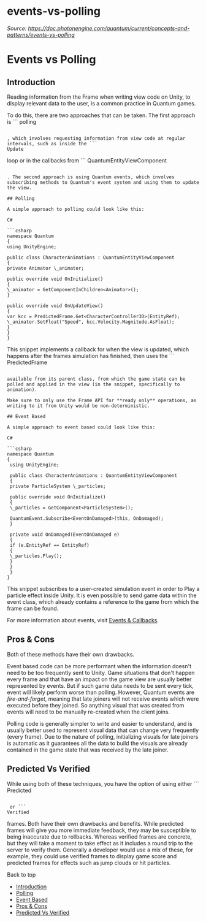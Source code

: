 # events-vs-polling

_Source: https://doc.photonengine.com/quantum/current/concepts-and-patterns/events-vs-polling_

# Events vs Polling

## Introduction

Reading information from the Frame when writing view code on Unity, to display relevant data to the user, is a common practice in Quantum games.

To do this, there are two approaches that can be taken. The first approach is ```
polling
```

, which involves requesting information from view code at regular intervals, such as inside the ```
Update
```

loop or in the callbacks from ```
QuantumEntityViewComponent
```

. The second approach is using Quantum events, which involves subscribing methods to Quantum's event system and using them to update the view.

## Polling

A simple approach to polling could look like this:

C#

```csharp
namespace Quantum
{
using UnityEngine;

public class CharacterAnimations : QuantumEntityViewComponent
{
private Animator \_animator;

public override void OnInitialize()
{
\_animator = GetComponentInChildren<Animator>();
}

public override void OnUpdateView()
{
var kcc = PredictedFrame.Get<CharacterController3D>(EntityRef);
\_animator.SetFloat("Speed", kcc.Velocity.Magnitude.AsFloat);
}
}
}

```

This snippet implements a callback for when the view is updated, which happens after the frames simulation has finished, then uses the ```
PredictedFrame
```

available from its parent class, from which the game state can be polled and applied in the view (in the snippet, specifically to animation).

Make sure to only use the Frame API for **ready only** operations, as writing to it from Unity would be non-deterministic.

## Event Based

A simple approach to event based could look like this:

C#

```csharp
namespace Quantum
{
 using UnityEngine;

 public class CharacterAnimations : QuantumEntityViewComponent
 {
 private ParticleSystem \_particles;

 public override void OnInitialize()
 {
 \_particles = GetComponent<ParticleSystem>();

 QuantumEvent.Subscribe<EventOnDamaged>(this, OnDamaged);
 }

 private void OnDamaged(EventOnDamaged e)
 {
 if (e.EntityRef == EntityRef)
 {
 \_particles.Play();
 }
 }
 }
}

```

This snippet subscribes to a user-created simulation event in order to Play a particle effect inside Unity. It is even possible to send game data within the event class, which already contains a reference to the game from which the frame can be found.

For more information about events, visit [Events & Callbacks](/quantum/current/manual/quantum-ecs/game-events).

## Pros & Cons

Both of these methods have their own drawbacks.

Event based code can be more performant when the information doesn't need to be too frequently sent to Unity. Game situations that don't happen every frame and that have an impact on the game view are usually better represented by events. But if such game data needs to be sent every tick, event will likely perform worse than polling. However, Quantum events are _fire-and-forget_, meaning that late joiners will not receive events which were executed before they joined. So anything visual that was created from events will need to be manually re-created when the client joins.

Polling code is generally simpler to write and easier to understand, and is usually better used to represent visual data that can change very frequently (every frame). Due to the nature of polling, initializing visuals for late joiners is automatic as it guarantees all the data to build the visuals are already contained in the game state that was received by the late joiner.

## Predicted Vs Verified

While using both of these techniques, you have the option of using either ```
Predicted
```

 or ```
Verified
```

frames. Both have their own drawbacks and benefits. While predicted frames will give you more immediate feedback, they may be susceptible to being inaccurate due to rollbacks. Whereas verified frames are concrete, but they will take a moment to take effect as it includes a round trip to the server to verify them. Generally a developer would use a mix of these, for example, they could use verified frames to display game score and predicted frames for effects such as jump clouds or hit particles.

Back to top

- [Introduction](#introduction)
- [Polling](#polling)
- [Event Based](#event-based)
- [Pros & Cons](#pros-cons)
- [Predicted Vs Verified](#predicted-vs-verified)